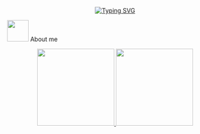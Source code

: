 
<p align="center">
<a href="https://git.io/typing-svg"><img src="https://readme-typing-svg.demolab.com?font=Georgia&weight=800&pause=1000&size=33&color=FFF&width=370&height=100&lines=Hi+%2C+I'm+Duvan+%F0%9F%91%8B" alt="Typing SVG" /></a>
</p>
	
<picture><img src = "https://github.com/7oSkaaa/7oSkaaa/blob/main/Images/about_me.gif?raw=true" width = 50px></picture> About me
	
<!-- Estadísticas -->
<p align="center">
<a href="https://github.com/DUVAN0829">
  <img height="180em" src="https://github-readme-stats.vercel.app/api?username=DUVAN0829&show_icons=true&theme=tokyonight" />
  <img height="180em" src="https://github-readme-stats.vercel.app/api/top-langs/?username=DUVAN0829&layout=compact&theme=tokyonight" /> 
</a>
</p>
